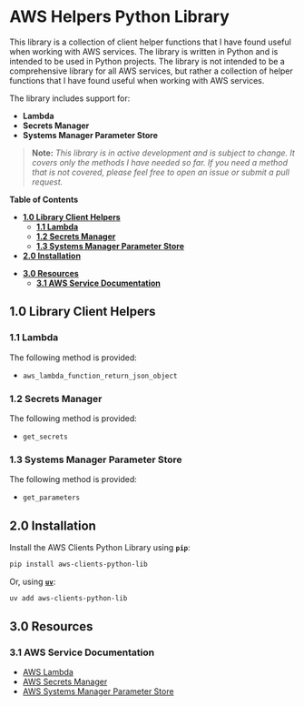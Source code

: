 # AWS Helpers Python Library
This library is a collection of client helper functions that I have found useful when working with AWS services. The library is written in Python and is intended to be used in Python projects. The library is not intended to be a comprehensive library for all AWS services, but rather a collection of helper functions that I have found useful when working with AWS services.

The library includes support for:
+ **Lambda**
+ **Secrets Manager**
+ **Systems Manager Parameter Store**

> **Note:** _This library is in active development and is subject to change.  It covers only the methods I have needed so far.  If you need a method that is not covered, please feel free to open an issue or submit a pull request._

**Table of Contents**

<!-- toc -->
- [**1.0 Library Client Helpers**](#10-library-client-helpers)
    * [**1.1 Lambda**](#11-lambda)
    * [**1.2 Secrets Manager**](#12-secrets-manager)
    * [**1.3 Systems Manager Parameter Store**](#13-systems-manager-parameter-store)
- [**2.0 Installation**](#20-installation)
+ [**3.0 Resources**](#30-resources)
    * [**3.1 AWS Service Documentation**](#31-aws-service-documentation)
<!-- tocstop -->

## **1.0 Library Client Helpers**

### **1.1 Lambda**
The following method is provided:
- `aws_lambda_function_return_json_object`

### **1.2 Secrets Manager**
The following method is provided:
- `get_secrets`

### **1.3 Systems Manager Parameter Store**
The following method is provided:
- `get_parameters`

## **2.0 Installation**
Install the AWS Clients Python Library using **`pip`**:
```bash
pip install aws-clients-python-lib
```

Or, using [**`uv`**](https://docs.astral.sh/uv/):
```bash
uv add aws-clients-python-lib
```

## **3.0 Resources**

### **3.1 AWS Service Documentation**
* [AWS Lambda](https://docs.aws.amazon.com/lambda/)
* [AWS Secrets Manager](https://docs.aws.amazon.com/secretsmanager/)
* [AWS Systems Manager Parameter Store](https://docs.aws.amazon.com/systems-manager/latest/userguide/systems-manager-parameter-store.html)